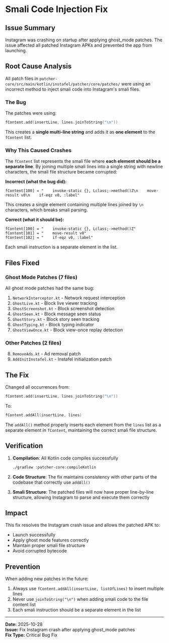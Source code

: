 # Smali Code Injection Fix

## Issue Summary

Instagram was crashing on startup after applying ghost_mode patches. The issue affected all patched Instagram APKs and prevented the app from launching.

## Root Cause Analysis

All patch files in `patcher-core/src/main/kotlin/instafel/patcher/core/patches/` were using an incorrect method to inject smali code into Instagram's smali files.

### The Bug

The patches were using:
```kotlin
fContent.add(insertLine, lines.joinToString("\n"))
```

This creates a **single multi-line string** and adds it as **one element** to the `fContent` list. 

### Why This Caused Crashes

The `fContent` list represents the smali file where **each element should be a separate line**. By joining multiple smali lines into a single string with newline characters, the smali file structure became corrupted:

**Incorrect (what the bug did):**
```
fContent[100] = "    invoke-static {}, Lclass;->method()Z\n    move-result v0\n    if-eqz v0, :label"
```

This creates a single element containing multiple lines joined by `\n` characters, which breaks smali parsing.

**Correct (what it should be):**
```
fContent[100] = "    invoke-static {}, Lclass;->method()Z"
fContent[101] = "    move-result v0"
fContent[102] = "    if-eqz v0, :label"
```

Each smali instruction is a separate element in the list.

## Files Fixed

### Ghost Mode Patches (7 files)
All ghost mode patches had the same bug:

1. `NetworkInterceptor.kt` - Network request interception
2. `GhostLive.kt` - Block live viewer tracking
3. `GhostScreenshot.kt` - Block screenshot detection
4. `GhostSeen.kt` - Block message seen status
5. `GhostStory.kt` - Block story seen tracking
6. `GhostTyping.kt` - Block typing indicator
7. `GhostViewOnce.kt` - Block view-once replay detection

### Other Patches (2 files)

8. `RemoveAds.kt` - Ad removal patch
9. `AddInitInstafel.kt` - Instafel initialization patch

## The Fix

Changed all occurrences from:
```kotlin
fContent.add(insertLine, lines.joinToString("\n"))
```

To:
```kotlin
fContent.addAll(insertLine, lines)
```

The `addAll()` method properly inserts each element from the `lines` list as a separate element in `fContent`, maintaining the correct smali file structure.

## Verification

1. **Compilation**: All Kotlin code compiles successfully
   ```bash
   ./gradlew :patcher-core:compileKotlin
   ```

2. **Code Structure**: The fix maintains consistency with other parts of the codebase that correctly use `addAll()`

3. **Smali Structure**: The patched files will now have proper line-by-line structure, allowing Instagram to parse and execute them correctly

## Impact

This fix resolves the Instagram crash issue and allows the patched APK to:
- Launch successfully
- Apply ghost mode features correctly
- Maintain proper smali file structure
- Avoid corrupted bytecode

## Prevention

When adding new patches in the future:
1. Always use `fContent.addAll(insertLine, listOfLines)` to insert multiple lines
2. Never use `joinToString("\n")` when adding smali code to the file content list
3. Each smali instruction should be a separate element in the list

---

**Date:** 2025-10-28  
**Issue:** Fix Instagram crash after applying ghost_mode patches  
**Fix Type:** Critical Bug Fix
